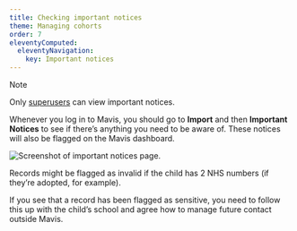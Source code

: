 ```yaml
---
title: Checking important notices
theme: Managing cohorts
order: 7
eleventyComputed:
  eleventyNavigation:
    key: Important notices
---
```


> [!NOTE]
> Only [superusers](/guide/users/#superusers) can view important notices.

Whenever you log in to Mavis, you should go to **Import** and then **Important Notices** to see if there’s anything you need to be aware of. These notices will also be flagged on the Mavis dashboard.

![Screenshot of important notices page.](/assets/images/notices.png)

Records might be flagged as invalid if the child has 2 NHS numbers (if they’re adopted, for example).

If you see that a record has been flagged as sensitive, you need to follow this up with the child’s school and agree how to manage future contact outside Mavis.
